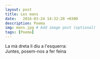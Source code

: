 ```yaml
---
layout: post
title: Les mans
date:   2016-03-24 14:32:20 +0300
description: Poema
img: mans.jpg # Add image post (optional)
tags: [Poema]
---
```


La mà dreta li diu a l'esquerra:  
Juntes, posem-nos a fer feina
